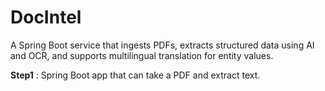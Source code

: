 # DocIntel
A Spring Boot service that ingests PDFs, extracts structured data using AI and OCR, and supports multilingual translation for entity values.

**Step1** : Spring Boot app that can take a PDF and extract text.

